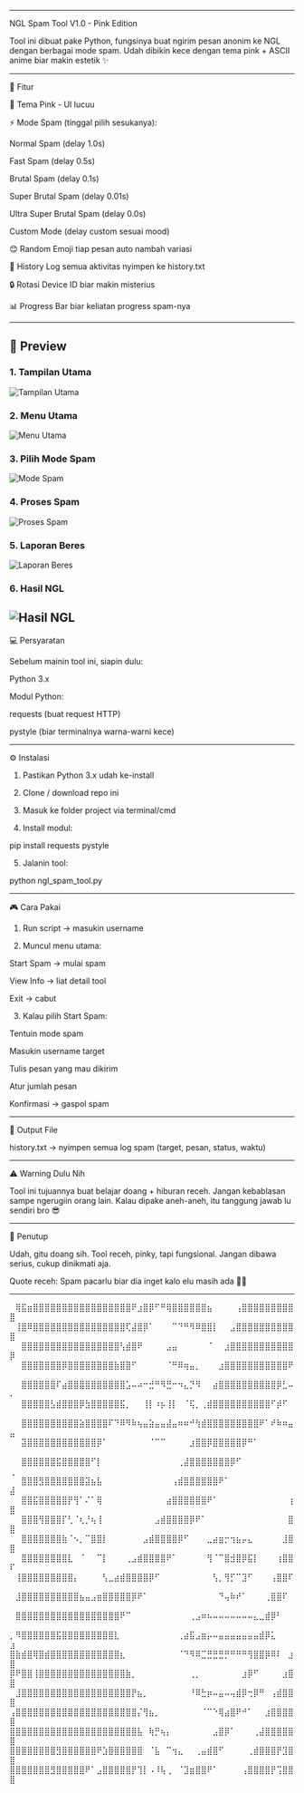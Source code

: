 
---

NGL Spam Tool V1.0 - Pink Edition





Tool ini dibuat pake Python, fungsinya buat ngirim pesan anonim ke NGL dengan berbagai mode spam. Udah dibikin kece dengan tema pink + ASCII anime biar makin estetik ✨


---

🎯 Fitur

🎨 Tema Pink - UI lucuu

⚡ Mode Spam (tinggal pilih sesukanya):

Normal Spam (delay 1.0s)

Fast Spam (delay 0.5s)

Brutal Spam (delay 0.1s)

Super Brutal Spam (delay 0.01s)

Ultra Super Brutal Spam (delay 0.0s)

Custom Mode (delay custom sesuai mood)


😊 Random Emoji tiap pesan auto nambah variasi

📝 History Log semua aktivitas nyimpen ke history.txt

🔒 Rotasi Device ID biar makin misterius

📊 Progress Bar biar keliatan progress spam-nya



---
## 👀 Preview  

### 1. Tampilan Utama  
![Tampilan Utama](assets/preview1%20[A8A12DB].png)  

### 2. Menu Utama  
![Menu Utama](assets/preview2%20[CDA23D4].png)  

### 3. Pilih Mode Spam  
![Mode Spam](assets/preview3%20[63518AF].png)  

### 4. Proses Spam  
![Proses Spam](assets/preview4%20[8040702].png)  

### 5. Laporan Beres  
![Laporan Beres](assets/preview5%20[F3ADE02].png)  

### 6. Hasil NGL  
![Hasil NGL](assets/preview6-118585F.png)
---

💻 Persyaratan

Sebelum mainin tool ini, siapin dulu:

Python 3.x

Modul Python:

requests (buat request HTTP)

pystyle (biar terminalnya warna-warni kece)



---

⚙️ Instalasi

1. Pastikan Python 3.x udah ke-install


2. Clone / download repo ini


3. Masuk ke folder project via terminal/cmd


4. Install modul:

pip install requests pystyle


5. Jalanin tool:

python ngl_spam_tool.py



---

🎮 Cara Pakai

1. Run script → masukin username


2. Muncul menu utama:

Start Spam → mulai spam

View Info → liat detail tool

Exit → cabut



3. Kalau pilih Start Spam:

Tentuin mode spam

Masukin username target

Tulis pesan yang mau dikirim

Atur jumlah pesan

Konfirmasi → gaspol spam


---

📂 Output File

history.txt → nyimpen semua log spam (target, pesan, status, waktu)


---

⚠️ Warning Dulu Nih

Tool ini tujuannya buat belajar doang + hiburan receh.
Jangan kebablasan sampe ngerugiin orang lain.
Kalau dipake aneh-aneh, itu tanggung jawab lu sendiri bro 😎


---

🐒 Penutup

Udah, gitu doang sih. Tool receh, pinky, tapi fungsional.
Jangan dibawa serius, cukup dinikmati aja.

Quote receh: Spam pacarlu biar dia inget kalo elu masih ada 🗿💔


---

⠀⢿⣯⣶⣿⣿⣿⣿⣿⣿⣿⣿⣿⣿⣿⣿⣿⣿⣿⣿⣿⠟⣰⣿⡿⠋⠛⢿⣿⣿⣿⣿⣿⣿⣦⠀⠀⠀⠀⢠⣿⣿⣿⣿⣿⣿⣿⣿⣿⣿
⠀⢸⣿⠿⣿⣿⣿⣿⣿⣿⣿⣿⣿⣿⣿⣿⣿⣿⣿⣿⢏⣼⣿⡿⠁⠀⠀⠀⠉⠙⠛⠻⠿⣿⣿⡇⠀⠀⣠⣿⣿⣿⣿⣿⣿⣿⣿⣿⣿⣿
⠀⠀⣿⣿⣿⣿⣿⣿⣿⣿⣿⣿⣿⣿⣿⣿⣿⣿⣿⢣⣾⣿⠟⠀⠀⠀⠀⣠⣤⠀⠀⠀⠀⠀⠈⠀⠀⣰⣿⣿⣿⣿⣿⣿⣿⣿⣿⣿⣿⡿
⠀⠀⣿⣿⣿⣿⣿⣿⣿⡿⣿⣿⣿⣿⣿⣿⣿⣿⣷⣿⣿⠋⠀⠀⠀⠀⠀⠈⠛⠿⢶⣤⡀⠀⠀⠀⣰⣿⣿⣿⣿⣿⣿⣿⣿⣿⣿⣿⠟⠀
⠀⠀⣿⣿⣿⣿⣿⣿⠏⣴⣿⣿⣿⣿⣿⣿⣿⣿⣿⣿⣡⠤⠴⠒⣚⠛⠻⣛⠒⠲⣄⡙⠻⠀⠀⣴⣿⣿⣿⣿⣿⣿⣿⣿⣿⣿⡿⣃⠤⠄
⠀⠀⣿⣿⣿⣿⣿⣣⣾⣿⣿⣿⡿⣳⣿⣿⣿⣿⣿⣯⡀⠀⠀⢸⡇⠰⡦⢸⡇⠀⠈⢯⡀⢀⣾⣿⣿⣿⣿⣿⣿⣿⣿⣿⣿⠋⡾⠋⠀⠀
⠀⠀⣿⣿⣿⣿⣿⣿⣿⣿⣿⣿⣵⣿⣿⣿⣿⠏⠙⠿⠻⠷⢦⣤⣵⣤⣤⣼⣤⠶⠶⠚⢳⣾⣿⣿⣿⣿⣿⣿⣿⣿⣿⠟⠁⠞⠷⠶⣤⣤
⠀⠀⣽⣿⣿⣿⣿⣿⣿⣿⣿⣿⣿⣿⣿⡿⠁⠀⠀⠀⠀⠀⠀⠀⠈⠉⠉⠀⠀⠀⠀⣰⣿⣿⡿⣿⣿⣿⣿⣿⡿⠛⠁⠀⠀⠀⠀⠀⠀⠀
⠀⠀⣿⣿⣿⣿⣿⣿⣯⣿⣿⣿⣿⣿⠋⡇⠀⠀⠀⠀⠀⠀⠀⠀⠀⠀⠀⠀⠀⢀⣼⣿⣿⣿⣿⣿⣿⣿⡿⠋⠀⠀⠀⠀⠀⠀⠀⠀⠀⢀
⠀⠀⣿⣿⣿⣻⣿⣿⣿⣿⣿⣿⣿⣽⣦⣧⠀⠀⠀⠀⠀⠀⠀⠀⠀⠀⠀⠀⢠⣾⣿⣿⣿⣿⣿⣿⠟⠁⠀⠀⠀⠀⠀⠀⠀⠀⠀⠀⠀⣼
⠀⠀⣿⣿⣯⣿⣿⣿⣿⣿⡟⢻⠁⠌⠁⢿⠀⠀⠀⠀⠀⠀⠀⠀⠀⠀⠀⣴⣿⣿⣿⣿⣿⣿⠟⠁⠀⠀⠀⠀⠀⠀⠀⠀⠀⠀⠀⠀⢰⣿
⠀⠀⣿⣿⣿⢻⣿⣿⣿⡏⢃⠈⢆⡘⢦⢸⠀⠀⠀⠀⠀⠀⠀⠀⠀⣠⣾⣿⣿⣿⣿⡿⠟⠁⠀⠀⠀⠀⠀⠀⠀⠀⠀⠀⠀⠀⠀⠀⣿⣿
⠀⠀⣿⣿⣿⣿⣿⣿⣿⣷⠈⠢⡀⠉⣿⣿⡇⠀⠀⠀⠀⠀⠀⣠⣾⣿⣿⣿⣿⡿⠋⠀⠀⠀⣀⣴⣶⡒⢲⣦⡤⣄⠀⠀⠀⠀⠀⣸⣿⣿
⠀⠀⣿⣿⣿⣿⣿⣿⣿⣿⣇⠀⠈⠀⠀⠉⡇⠀⠀⠀⢀⣠⣾⣿⣿⣿⣿⠟⠁⠀⠀⠀⠀⠀⢻⠈⠉⣿⣺⣿⡿⣯⡇⠀⠀⠀⢰⣿⣿⠏
⠀⢸⣿⣿⣿⣿⣿⣿⣿⣿⣿⡄⠀⠀⠀⠀⢣⣀⣴⣾⣿⣿⣿⣿⡿⠋⠀⠀⠀⠀⠀⠀⠀⠀⠀⢣⡀⢻⡋⠉⣹⠋⠀⠀⠀⢠⣿⣿⠏⠀
⠀⣸⣿⣿⣿⣿⣿⣿⣿⣿⣿⣿⣦⣤⣠⣶⣿⣿⣿⣿⣿⡿⠟⠁⠀⠀⠀⠀⠀⠀⠀⠀⠀⠀⠀⠀⠙⢤⠷⠞⠁⠀⠀⠀⢀⣿⣿⠏⠀⠀
⠀⣿⣿⣿⣿⣿⣿⣿⣿⣿⣿⣿⣿⣿⣿⣿⣿⣿⣿⠟⠉⠀⠀⠀⠀⠀⠀⠀⠀⠀⠀⢀⣠⠶⠦⠤⠤⠤⠤⠤⠤⠤⣄⣀⣾⡿⠃⠀⠀⠀
⡀⠻⣿⣿⣿⣿⣿⣿⣯⣿⣿⣿⣿⣿⣿⣿⣿⣿⣇⠀⠀⠀⠀⠀⠀⠀⠀⠀⠀⢀⣴⣯⣠⣶⡤⠤⣤⣤⣤⣤⣤⣤⣤⣾⡿⣅⠀⠀⠀⣰
⣿⣷⣾⣿⢿⣿⣾⣿⣿⣿⣿⣿⣿⣿⣿⣿⣿⣿⣿⣆⠀⠀⠀⠀⠀⠀⠀⠀⠀⠈⠙⠻⠿⣉⣛⣛⣛⡛⠛⠛⠛⢻⣿⣿⡿⠿⠇⠀⣰⣿
⡿⠟⣿⣿⢸⣿⣿⣿⣿⣿⣿⣿⣿⣿⣿⣿⣿⣿⣿⣿⣷⡀⠀⠀⠀⠀⠀⠀⠀⠀⠀⢀⡀⠀⠀⠀⠀⠀⠀⠀⣰⡿⠋⠀⠀⠀⠀⣰⣿⣿
⠀⣸⣿⣿⣿⣿⣿⣿⣿⣿⣿⣿⣿⣿⣿⣿⣿⣿⣿⣿⣿⡟⣦⡀⠀⠀⠀⠀⠀⠀⠀⠘⠿⣓⡶⠤⣤⠤⢤⣾⡿⢒⡿⠛⠀⢠⣾⣿⣿⣿
⢠⣿⣿⣿⣿⣿⣿⣿⣿⣿⣿⣿⣿⣿⣿⣿⣿⣿⣿⣿⣿⣿⡌⢻⣦⡀⠀⠀⠀⠀⠀⠀⠀⠈⠉⠑⢿⣴⣿⠟⠚⠁⠀⠀⣰⣿⣿⣿⣿⣿
⣿⣿⣿⣿⣿⣿⣿⣿⣿⣿⣿⣿⣿⣿⣿⣿⣿⣿⣿⣿⣿⣿⣧⠀⢷⡛⢦⡄⠀⠀⠀⠀⠀⠀⠀⣠⣿⡿⠁⠀⠀⠀⢀⣼⣿⣿⣿⣿⣿⣿
⣿⣿⣿⣿⣿⣿⣿⣿⣻⣿⣿⣿⣿⣿⣿⠟⣱⣿⣿⣿⣿⣿⣿⠀⠈⣧⠀⠉⢲⣄⠀⠀⢀⣤⣾⣿⠋⠀⠀⠀⠀⢀⣾⣿⣿⣿⡟⣹⣿⣿
⣿⣿⣿⣿⣿⣿⣿⣻⣿⣿⣿⣿⣿⠟⠁⣠⣿⣿⣿⣿⣿⡟⢹⡇⠠⠸⢧⢀⠀⠈⣹⣶⣿⣿⠟⠁⠀⠀⠀⠀⢠⣿⣿⣿⣿⡟⢩⣿⣿⣿